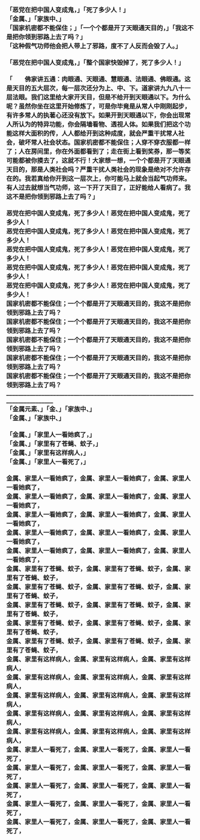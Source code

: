 <h3>
<br>「恶党在把中国人变成鬼，」「死了多少人！」
<br>「金属、」「家族中、」
<br>「国家机密都不能保住；」「一个个都是开了天眼通天目的，」「我这不是把你领到邪路上去了吗？」
<br>「这种假气功师他会把人带上了邪路，度不了人反而会毁了人。」
<br>
<br>「恶党在把中国人变成鬼，」「整个国家快毁掉了，死了多少人！」
<br>
<br>「　　佛家讲五通：肉眼通、天眼通、慧眼通、法眼通、佛眼通。这是天目的五大层次，每一层次还分为上、中、下。道家讲九九八十一层法眼。我们这里给大家开天目，但是不给开到天眼通以下。为什么呢？虽然你坐在这里开始修炼了，可是你毕竟是从常人中刚刚起步，有许多常人的执著心还没有放下。如果开到天眼通以下，你会出现常人所认为的特异功能，你会隔墙看物、透视人体。如果我们把这个功能这样大面积的传，人人都给开到这种成度，就会严重干扰常人社会，破坏常人社会状态。国家机密都不能保住；人穿不穿衣服都一样了；人在房间里，你在外面都看到了；走在街上看到奖券，那一等奖可能都被你摸去了，这就不行！大家想一想，一个个都是开了天眼通天目的，那是人类社会吗？严重干扰人类社会的现象是绝对不允许存在的。我若真给你开到这一层次上，你可能马上就会当起气功师来。有人过去就想当气功师，这一下开了天目了，正好能给人看病了。我这不是把你领到邪路上去了吗？」
<br>
<br>恶党在把中国人变成鬼，死了多少人！恶党在把中国人变成鬼，死了多少人！
<br>恶党在把中国人变成鬼，死了多少人！恶党在把中国人变成鬼，死了多少人！
<br>恶党在把中国人变成鬼，死了多少人！恶党在把中国人变成鬼，死了多少人！
<br>恶党在把中国人变成鬼，死了多少人！恶党在把中国人变成鬼，死了多少人！
<br>恶党在把中国人变成鬼，死了多少人！恶党在把中国人变成鬼，死了多少人！
<br>国家机密都不能保住；一个个都是开了天眼通天目的，我这不是把你领到邪路上去了吗？
<br>国家机密都不能保住；一个个都是开了天眼通天目的，我这不是把你领到邪路上去了吗？
<br>国家机密都不能保住；一个个都是开了天眼通天目的，我这不是把你领到邪路上去了吗？
<br>国家机密都不能保住；一个个都是开了天眼通天目的，我这不是把你领到邪路上去了吗？
<br>国家机密都不能保住；一个个都是开了天眼通天目的，我这不是把你领到邪路上去了吗？
<br>________________________________________________________________________________
<br>「金属元素、」「金、」「家族中、」
<br>「金属、」「家族中、」
<br>
<br>「金属、」「家里人一看她疯了，」
<br>「金属、」「家里有了苍蝇、蚊子，」
<br>「金属、」「家里有这样病人，」
<br>「金属、」「家里人一看死了，」
<br>
<br>金属、家里人一看她疯了，金属、家里人一看她疯了，金属、家里人一看她疯了，
<br>金属、家里人一看她疯了，金属、家里人一看她疯了，金属、家里人一看她疯了，
<br>金属、家里人一看她疯了，金属、家里人一看她疯了，金属、家里人一看她疯了，
<br>金属、家里人一看她疯了，金属、家里人一看她疯了，金属、家里人一看她疯了，
<br>金属、家里人一看她疯了，金属、家里人一看她疯了，金属、家里人一看她疯了，
<br>金属、家里有了苍蝇、蚊子，金属、家里有了苍蝇、蚊子，金属、家里有了苍蝇、蚊子，
<br>金属、家里有了苍蝇、蚊子，金属、家里有了苍蝇、蚊子，金属、家里有了苍蝇、蚊子，
<br>金属、家里有了苍蝇、蚊子，金属、家里有了苍蝇、蚊子，金属、家里有了苍蝇、蚊子，
<br>金属、家里有了苍蝇、蚊子，金属、家里有了苍蝇、蚊子，金属、家里有了苍蝇、蚊子，
<br>金属、家里有了苍蝇、蚊子，金属、家里有了苍蝇、蚊子，金属、家里有了苍蝇、蚊子，
<br>金属、家里有这样病人，金属、家里有这样病人，金属、家里有这样病人，
<br>金属、家里有这样病人，金属、家里有这样病人，金属、家里有这样病人，
<br>金属、家里有这样病人，金属、家里有这样病人，金属、家里有这样病人，
<br>金属、家里有这样病人，金属、家里有这样病人，金属、家里有这样病人，
<br>金属、家里有这样病人，金属、家里有这样病人，金属、家里有这样病人，
<br>金属、家里人一看死了，金属、家里人一看死了，金属、家里人一看死了，
<br>金属、家里人一看死了，金属、家里人一看死了，金属、家里人一看死了，
<br>金属、家里人一看死了，金属、家里人一看死了，金属、家里人一看死了，
<br>金属、家里人一看死了，金属、家里人一看死了，金属、家里人一看死了，
<br>金属、家里人一看死了，金属、家里人一看死了，金属、家里人一看死了，
<br>
<br>
<br>
</h3>
